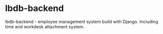 # lbdb-backend

lbdb-backend - employee management system build with Django. Including time and workdesk attachment system.
